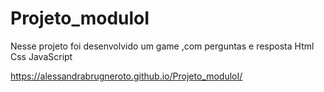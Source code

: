 # Projeto_moduloI
Nesse projeto foi desenvolvido um game ,com perguntas e resposta
Html Css JavaScript

https://alessandrabrugneroto.github.io/Projeto_moduloI/
